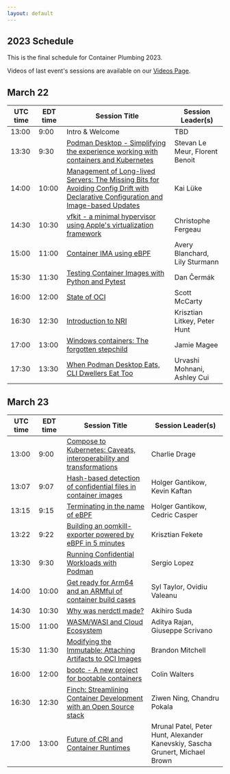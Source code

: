 ```yaml
---
layout: default
---
```



## 2023 Schedule

This is the final schedule for Container Plumbing 2023. 

Videos of last event's sessions are available on our [Videos Page](/videos).

## March 22

| UTC time | EDT time | Session Title                                                                                                                                                                                       | Session Leader(s) |
| -------- | -------- |-----------------------------------------------------------------------------------------------------------------------------------------------------------------------------------------------------| ----------------- |
| 13:00 | 9:00 | Intro & Welcome                                                                                                                                                                                     | TBD | 
| 13:30 | 9:30 | [Podman Desktop - Simplifying the experience working with containers and Kubernetes](https://containerplumbing.org/sessions/2023/podman_desktop_s)                                                  | Stevan Le Meur, Florent Benoit | 
| 14:00 | 10:00 | [Management of Long-lived Servers: The Missing Bits for Avoiding Config Drift with Declarative Configuration and Image-based Updates](https://containerplumbing.org/sessions/2023/management_of_lo) | Kai Lüke |
| 14:30 | 10:30 | [vfkit - a minimal hypervisor using Apple's virtualization framework](https://containerplumbing.org/sessions/2023/vfkit_a_minimal_)                                                                 | Christophe Fergeau | 
| 15:00 | 11:00 | [Container IMA using eBPF](https://containerplumbing.org/sessions/2023/container_ima_us)                                                                                                            | Avery Blanchard, Lily Sturmann | 
| 15:30 | 11:30 | [Testing Container Images with Python and Pytest](https://containerplumbing.org/sessions/2023/testing_containe)                                                                                     | Dan Čermák | 
| 16:00 | 12:00 | [State of OCI](https://containerplumbing.org/sessions/2023/state_of_oci)                                                                                                                            | Scott McCarty | 
| 16:30 | 12:30 | [Introduction to NRI](https://containerplumbing.org/sessions/2023/introduction_to_)                                                                                                                 | Krisztian Litkey, Peter Hunt | 
| 17:00 | 13:00 | [Windows containers: The forgotten stepchild](https://containerplumbing.org/sessions/2023/windows_containe)                                                                                         | Jamie Magee | 
| 17:30 | 13:30 | [When Podman Desktop Eats, CLI Dwellers Eat Too](https://containerplumbing.org/sessions/2023/when_podman_desktop_eats)                                                                              | Urvashi Mohnani, Ashley Cui |

## March 23

| UTC time | EDT time | Session Title | Session Leader(s) |
| -------- | ------ | ---------------------------------------- | ---------- |
| 13:00 | 9:00 | [Compose to Kubernetes: Caveats, interoperability and transformations](https://containerplumbing.org/sessions/2023/compose_to_kuber) | Charlie Drage |
| 13:07 | 9:07 | [Hash-based detection of confidential files in container images](https://containerplumbing.org/sessions/2023/hash_based_detec) | Holger Gantikow, Kevin Kaftan |
| 13:15 | 9:15 | [Terminating in the name of eBPF](https://containerplumbing.org/sessions/2023/killing_in_the_n) | Holger Gantikow, Cedric Casper |
| 13:22 | 9:22 | [Building an oomkill-exporter powered by eBPF in 5 minutes](https://containerplumbing.org/sessions/2023/building_an_oomk) | Krisztian Fekete |
| 13:30 | 9:30 | [Running Confidential Workloads with Podman](https://containerplumbing.org/sessions/2023/running_confiden) | Sergio Lopez |
| 14:00 | 10:00 | [Get ready for Arm64 and an ARMful of container build cases](https://containerplumbing.org/sessions/2023/get_ready_for_ar) | Syl Taylor, Ovidiu Valeanu |
| 14:30 | 10:30 | [Why was nerdctl made?](https://containerplumbing.org/sessions/2023/why_was_nerdctl_) | Akihiro Suda |
| 15:00 | 11:00 | [WASM/WASI and Cloud Ecosystem](https://containerplumbing.org/sessions/2023/wasm_wasi_and_cl) | Aditya Rajan, Giuseppe Scrivano |
| 15:30 | 11:30 | [Modifying the Immutable: Attaching Artifacts to OCI Images](https://containerplumbing.org/sessions/2023/modifying_the_im) | Brandon Mitchell |
| 16:00 | 12:00 | [bootc - A new project for bootable containers](https://containerplumbing.org/sessions/2023/bootc_a_new_proj) | Colin Walters |
| 16:30 | 12:30 | [Finch: Streamlining Container Development with an Open Source stack](https://containerplumbing.org/sessions/2023/finch_streamlini) | Ziwen Ning, Chandru Pokala |
| 17:00 | 13:00 | [Future of CRI and Container Runtimes](https://containerplumbing.org/sessions/2023/future_of_cri_an) | Mrunal Patel, Peter Hunt, Alexander Kanevskiy, Sascha Grunert, Michael Brown |


<!--
[Please join us](/register)!

## Attending

All of the presentations will be "sessions" in the HopIn conference application, except for the "Welcome", which will take place on the Main Stage. Sessions become visible in the HopIn site ten minutes before they start.  

All sessions will include Q&A, time permitting.  You may ask your question at any point in the Session Chat alongside the presentation.  The moderator will track these and repeat them to the speaker at the appropriate time.  If we run out of time during the session, the speaker might follow up with you in the Hallway Track.  Please adhere to the [code of conduct](/conduct).

A few sessions are discussion sessions, and attendees will be encouraged to ask questions and participate aloud and by chat.  If you want to say something aloud, use the HopIn interface to *Request To Share Audio and Video* and the moderator will enable your video and mic at the appropriate time (we are strictly limited on how many people can have live mics at once).  Please *disable* your mic and video once you are done speaking.

If you get "video streaming error", try using a different web browser.  Our apologies for failing to provide captions for most sessions; the techonology we tested for this didn't work out.

## Hallway Track

All day March 9th and 10th, we will have a parallel "session" called the "Hallway Track."  This is an open session where any attendee may share audio and video, for impromptu discussions or follow-ups on sessions, as well as just meeting people.  The Hallway Track will not be recorded.

## Video Recording

All sessions will be video recorded, and offered on the [Red Hat Community](https://www.youtube.com/c/RedHatCommunity) video channel after editing.  Sessions may also be available via the speakers' own video channels.  If you choose to ask a question out loud, you will be on the recording.

-->
